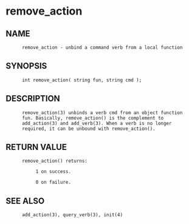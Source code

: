 # remove_action
## NAME
          remove_action - unbind a command verb from a local function

## SYNOPSIS
          int remove_action( string fun, string cmd );

## DESCRIPTION
          remove_action(3) unbinds a verb cmd from an object function
          fun. Basically, remove_action() is the complement to
          add_action(3) and add_verb(3). When a verb is no longer
          required, it can be unbound with remove_action().

## RETURN VALUE
          remove_action() returns:

               1 on success.

               0 on failure.

## SEE ALSO
          add_action(3), query_verb(3), init(4)
